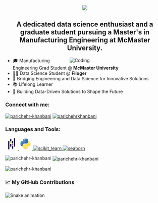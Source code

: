 <div align="center">
  <img src="https://github.com/Parichehr-Khanbani/Parichehr-Khanbani/assets/134718965/253d2639-3dab-488c-91b6-47871124b2c4)/Parichehr-Khanbani/main/github.banner.png">
</div>

<h2 align="center">A dedicated data science enthusiast and a graduate student pursuing a Master's in Manufacturing Engineering at McMaster University.</h2>

<img align="right" alt="Coding" width="300" src="https://media0.giphy.com/media/L1R1tvI9svkIWwpVYr/giphy.gif?cid=ecf05e47spf1mgza3xlmmx9z9bvbhhyh1d9ph1aaxyxjqge0&ep=v1_gifs_search&rid=giphy.gif&ct=g.gif">

- 🎓 Manufacturing Engineering Grad Student @ **McMaster University**
- 👨‍💻 Data Science Student @ **Filoger**
- 💼 Bridging Engineering and Data Science for Innovative Solutions
- 📚 Lifelong Learner
- 🚀 Building Data-Driven Solutions to Shape the Future



<h3 align="left">Connect with me:</h3>
<p align="left">
  <a href="https://linkedin.com/in/parichehr-khanbani" target="blank"><img align="center" src="https://raw.githubusercontent.com/rahuldkjain/github-profile-readme-generator/master/src/images/icons/Social/linked-in-alt.svg" alt="parichehr-khanbani" height="30" width="40" /></a>
  <a href="https://kaggle.com/parichehrkhanbani" target="blank"><img align="center" src="https://raw.githubusercontent.com/rahuldkjain/github-profile-readme-generator/master/src/images/icons/Social/kaggle.svg" alt="parichehrkhanbani" height="30" width="40" /></a>
</p>

<h3 align="left">Languages and Tools:</h3>
<p align="left">
  <a href="https://pandas.pydata.org/" target="_blank" rel="noreferrer">
    <img src="https://raw.githubusercontent.com/devicons/devicon/2ae2a900d2f041da66e950e4d48052658d850630/icons/pandas/pandas-original.svg" alt="pandas" width="40" height="40"/>
  </a>
  <a href="https://www.python.org" target="_blank" rel="noreferrer">
    <img src="https://raw.githubusercontent.com/devicons/devicon/master/icons/python/python-original.svg" alt="python" width="40" height="40"/>
  </a>
  <a href="https://scikit-learn.org/" target="_blank" rel="noreferrer">
    <img src="https://upload.wikimedia.org/wikipedia/commons/0/05/Scikit_learn_logo_small.svg" alt="scikit_learn" width="40" height="40"/>
  </a>
  <a href="https://seaborn.pydata.org/" target="_blank" rel="noreferrer">
    <img src="https://seaborn.pydata.org/_images/logo-mark-lightbg.svg" alt="seaborn" width="40" height="40"/>
  </a>
</p>

<p><img align="left" src="https://github-readme-stats.vercel.app/api/top-langs?username=parichehr-khanbani&show_icons=true&locale=en&layout=compact" alt="parichehr-khanbani" /></p>

<p>&nbsp;<img align="center" src="https://github-readme-stats.vercel.app/api?username=parichehr-khanbani&show_icons=true&locale=en" alt="parichehr-khanbani" /></p>

<p><img align="center" src="https://github-readme-streak-stats.herokuapp.com/?user=parichehr-khanbani&" alt="parichehr-khanbani" /></p>

### 📈 My GitHub Contributions
![Snake animation](https://github.com/Parichehr-Khanabni/blob/output/github-contribution-grid-snake.svg)
